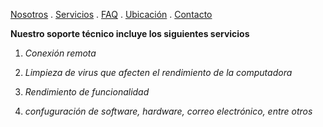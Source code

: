 [Nosotros](./nosotros.md) . [Servicios](./servicios.md) . [FAQ](FAQ.md) . [Ubicación](ubicacion.md) . [Contacto](./contacto.md)

**Nuestro soporte técnico incluye los siguientes servicios**

1. *Conexión remota*

2. *Limpieza de virus que afecten el rendimiento de la computadora*

3. *Rendimiento de funcionalidad*

4. *confuguración de software, hardware, correo electrónico, entre otros* 
